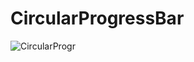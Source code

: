 # CircularProgressBar

![CircularProgr](https://user-images.githubusercontent.com/121372281/225871282-3f14c5b5-02f0-4b23-8d50-dac4dd6ddc9d.gif)

